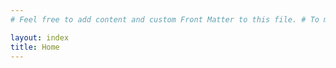 ```yaml
---
# Feel free to add content and custom Front Matter to this file. # To modify the layout, see https://jekyllrb.com/docs/themes/#overriding-theme-defaults

layout: index
title: Home
---
```

